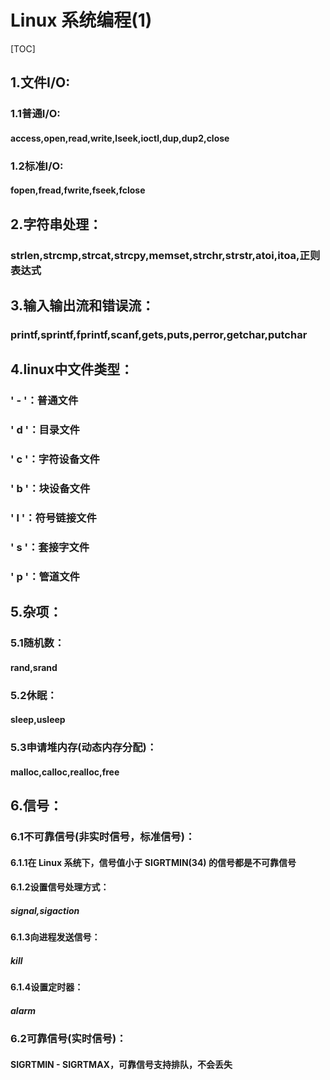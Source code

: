 # **Linux** 系统编程(1)

[TOC]

## 1.文件I/O:
### 1.1普通I/O:
#### access,open,read,write,lseek,ioctl,dup,dup2,close
### 1.2标准I/O:
#### fopen,fread,fwrite,fseek,fclose

## 2.字符串处理：
### strlen,strcmp,strcat,strcpy,memset,strchr,strstr,atoi,itoa,正则表达式

## 3.输入输出流和错误流：
### printf,sprintf,fprintf,scanf,gets,puts,perror,getchar,putchar

## 4.linux中文件类型：
### ' - '：普通文件
### ' d '：目录文件
### ' c '：字符设备文件
### ' b '：块设备文件
### ' l '：符号链接文件
### ' s '：套接字文件
### ' p '：管道文件

## 5.杂项：
### 5.1随机数：
#### rand,srand
### 5.2休眠：
#### sleep,usleep
### 5.3申请堆内存(动态内存分配)：
#### malloc,calloc,realloc,free

## 6.信号：
### 6.1不可靠信号(非实时信号，标准信号)：
#### 6.1.1在 Linux 系统下，信号值小于 SIGRTMIN(34) 的信号都是不可靠信号
#### 6.1.2设置信号处理方式：
##### signal,sigaction
#### 6.1.3向进程发送信号：
##### kill
#### 6.1.4设置定时器：
##### alarm
### 6.2可靠信号(实时信号)：
#### SIGRTMIN - SIGRTMAX，可靠信号支持排队，不会丢失
